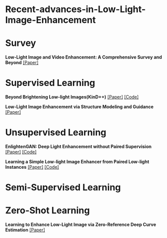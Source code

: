 # Recent-advances-in-Low-Light-Image-Enhancement
# Survey
**Low-Light Image and Video Enhancement: A
Comprehensive Survey and Beyond**
[[Paper]](https://arxiv.org/pdf/2212.10772.pdf)
# Supervised Learning
**Beyond Brightening Low-light Images(KinD++)**
[[Paper]](https://link.springer.com/article/10.1007/s11263-020-01407-x)
[[Code]](https://link.springer.com/article/10.1007/s11263-020-01407-x)


**Low-Light Image Enhancement via Structure Modeling and Guidance**
[[Paper]](https://arxiv.org/pdf/2305.05839.pdf)
# Unsupervised Learning
**EnlightenGAN: Deep Light Enhancement without
Paired Supervision**
[[Paper]](https://arxiv.org/pdf/1906.06972.pdf)
[[Code]](https://github.com/VITA-Group/EnlightenGAN)


**Learning a Simple Low-light Image Enhancer from Paired Low-light Instances**
[[Paper]](https://openaccess.thecvf.com/content/CVPR2023/papers/Fu_Learning_a_Simple_Low-Light_Image_Enhancer_From_Paired_Low-Light_Instances_CVPR_2023_paper.pdf)
[[Code]](https://github.com/zhenqifu/PairLIE)
# Semi-Supervised Learning
# Zero-Shot Learning
**Learning to Enhance Low-Light Image via Zero-Reference Deep Curve Estimation**
[[Paper]](https://arxiv.org/pdf/2103.00860.pdf)


